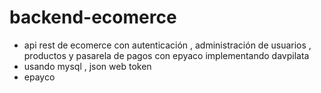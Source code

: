 # backend-ecomerce
- api rest de ecomerce con autenticación , administración de usuarios , productos y pasarela de pagos con epyaco implementando davpilata 
- usando mysql , json web token 
- epayco




